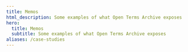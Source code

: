 ```yaml
---
title: Memos
html_description: Some examples of what Open Terms Archive exposes
hero:
  title: Memos
  subtitle: Some examples of what Open Terms Archive exposes
aliases: /case-studies
---
```

